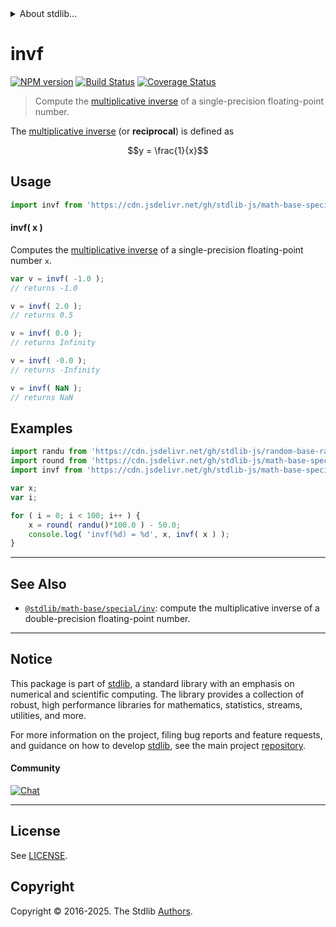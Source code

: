 <!--

@license Apache-2.0

Copyright (c) 2020 The Stdlib Authors.

Licensed under the Apache License, Version 2.0 (the "License");
you may not use this file except in compliance with the License.
You may obtain a copy of the License at

   http://www.apache.org/licenses/LICENSE-2.0

Unless required by applicable law or agreed to in writing, software
distributed under the License is distributed on an "AS IS" BASIS,
WITHOUT WARRANTIES OR CONDITIONS OF ANY KIND, either express or implied.
See the License for the specific language governing permissions and
limitations under the License.

-->


<details>
  <summary>
    About stdlib...
  </summary>
  <p>We believe in a future in which the web is a preferred environment for numerical computation. To help realize this future, we've built stdlib. stdlib is a standard library, with an emphasis on numerical and scientific computation, written in JavaScript (and C) for execution in browsers and in Node.js.</p>
  <p>The library is fully decomposable, being architected in such a way that you can swap out and mix and match APIs and functionality to cater to your exact preferences and use cases.</p>
  <p>When you use stdlib, you can be absolutely certain that you are using the most thorough, rigorous, well-written, studied, documented, tested, measured, and high-quality code out there.</p>
  <p>To join us in bringing numerical computing to the web, get started by checking us out on <a href="https://github.com/stdlib-js/stdlib">GitHub</a>, and please consider <a href="https://opencollective.com/stdlib">financially supporting stdlib</a>. We greatly appreciate your continued support!</p>
</details>

# invf

[![NPM version][npm-image]][npm-url] [![Build Status][test-image]][test-url] [![Coverage Status][coverage-image]][coverage-url] <!-- [![dependencies][dependencies-image]][dependencies-url] -->

> Compute the [multiplicative inverse][multiplicative-inverse] of a single-precision floating-point number.

<section class="intro">

The [multiplicative inverse][multiplicative-inverse] (or **reciprocal**) is defined as

<!-- <equation class="equation" label="eq:multiplicative_inverse" align="center" raw="y = \frac{1}{x}" alt="Multiplicative inverse"> -->

```math
y = \frac{1}{x}
```

<!-- <div class="equation" align="center" data-raw-text="y = \frac{1}{x}" data-equation="eq:multiplicative_inverse">
    <img src="https://cdn.jsdelivr.net/gh/stdlib-js/stdlib@11a2410024c2ba7d3681e2c6d6ee91859fc32a28/lib/node_modules/@stdlib/math/base/special/invf/docs/img/equation_multiplicative_inverse.svg" alt="Multiplicative inverse">
    <br>
</div> -->

<!-- </equation> -->

</section>

<!-- /.intro -->



<section class="usage">

## Usage

```javascript
import invf from 'https://cdn.jsdelivr.net/gh/stdlib-js/math-base-special-invf@deno/mod.js';
```

#### invf( x )

Computes the [multiplicative inverse][multiplicative-inverse] of a single-precision floating-point number `x`.

```javascript
var v = invf( -1.0 );
// returns -1.0

v = invf( 2.0 );
// returns 0.5

v = invf( 0.0 );
// returns Infinity

v = invf( -0.0 );
// returns -Infinity

v = invf( NaN );
// returns NaN
```

</section>

<!-- /.usage -->

<section class="examples">

## Examples

<!-- eslint no-undef: "error" -->

```javascript
import randu from 'https://cdn.jsdelivr.net/gh/stdlib-js/random-base-randu@deno/mod.js';
import round from 'https://cdn.jsdelivr.net/gh/stdlib-js/math-base-special-round@deno/mod.js';
import invf from 'https://cdn.jsdelivr.net/gh/stdlib-js/math-base-special-invf@deno/mod.js';

var x;
var i;

for ( i = 0; i < 100; i++ ) {
    x = round( randu()*100.0 ) - 50.0;
    console.log( 'invf(%d) = %d', x, invf( x ) );
}
```

</section>

<!-- /.examples -->

<!-- C interface documentation. -->



<!-- Section for related `stdlib` packages. Do not manually edit this section, as it is automatically populated. -->

<section class="related">

* * *

## See Also

-   <span class="package-name">[`@stdlib/math-base/special/inv`][@stdlib/math/base/special/inv]</span><span class="delimiter">: </span><span class="description">compute the multiplicative inverse of a double-precision floating-point number.</span>

</section>

<!-- /.related -->

<!-- Section for all links. Make sure to keep an empty line after the `section` element and another before the `/section` close. -->


<section class="main-repo" >

* * *

## Notice

This package is part of [stdlib][stdlib], a standard library with an emphasis on numerical and scientific computing. The library provides a collection of robust, high performance libraries for mathematics, statistics, streams, utilities, and more.

For more information on the project, filing bug reports and feature requests, and guidance on how to develop [stdlib][stdlib], see the main project [repository][stdlib].

#### Community

[![Chat][chat-image]][chat-url]

---

## License

See [LICENSE][stdlib-license].


## Copyright

Copyright &copy; 2016-2025. The Stdlib [Authors][stdlib-authors].

</section>

<!-- /.stdlib -->

<!-- Section for all links. Make sure to keep an empty line after the `section` element and another before the `/section` close. -->

<section class="links">

[npm-image]: http://img.shields.io/npm/v/@stdlib/math-base-special-invf.svg
[npm-url]: https://npmjs.org/package/@stdlib/math-base-special-invf

[test-image]: https://github.com/stdlib-js/math-base-special-invf/actions/workflows/test.yml/badge.svg?branch=main
[test-url]: https://github.com/stdlib-js/math-base-special-invf/actions/workflows/test.yml?query=branch:main

[coverage-image]: https://img.shields.io/codecov/c/github/stdlib-js/math-base-special-invf/main.svg
[coverage-url]: https://codecov.io/github/stdlib-js/math-base-special-invf?branch=main

<!--

[dependencies-image]: https://img.shields.io/david/stdlib-js/math-base-special-invf.svg
[dependencies-url]: https://david-dm.org/stdlib-js/math-base-special-invf/main

-->

[chat-image]: https://img.shields.io/gitter/room/stdlib-js/stdlib.svg
[chat-url]: https://app.gitter.im/#/room/#stdlib-js_stdlib:gitter.im

[stdlib]: https://github.com/stdlib-js/stdlib

[stdlib-authors]: https://github.com/stdlib-js/stdlib/graphs/contributors

[umd]: https://github.com/umdjs/umd
[es-module]: https://developer.mozilla.org/en-US/docs/Web/JavaScript/Guide/Modules

[deno-url]: https://github.com/stdlib-js/math-base-special-invf/tree/deno
[deno-readme]: https://github.com/stdlib-js/math-base-special-invf/blob/deno/README.md
[umd-url]: https://github.com/stdlib-js/math-base-special-invf/tree/umd
[umd-readme]: https://github.com/stdlib-js/math-base-special-invf/blob/umd/README.md
[esm-url]: https://github.com/stdlib-js/math-base-special-invf/tree/esm
[esm-readme]: https://github.com/stdlib-js/math-base-special-invf/blob/esm/README.md
[branches-url]: https://github.com/stdlib-js/math-base-special-invf/blob/main/branches.md

[stdlib-license]: https://raw.githubusercontent.com/stdlib-js/math-base-special-invf/main/LICENSE

[multiplicative-inverse]: https://en.wikipedia.org/wiki/Multiplicative_inverse

<!-- <related-links> -->

[@stdlib/math/base/special/inv]: https://github.com/stdlib-js/math-base-special-inv/tree/deno

<!-- </related-links> -->

</section>

<!-- /.links -->
